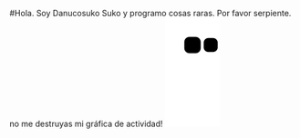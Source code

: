 #Hola. Soy Danucosuko Suko y programo cosas raras.
Por favor serpiente. no me destruyas mi gráfica de actividad!
![snake gif](https://github.com/danucosukosuko/danucosukosuko/blob/output/github-contribution-grid-snake.svg)

